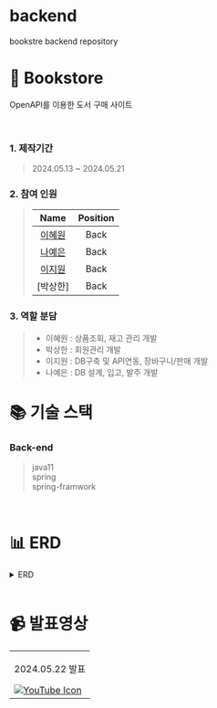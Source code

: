 # backend
bookstre backend repository

# 📖 Bookstore

OpenAPI를 이용한 도서 구매 사이트

<br />

### 1. 제작기간

> 2024.05.13 ~ 2024.05.21

### 2. 참여 인원

> |                    Name                    |  Position   |
> | :----------------------------------------: | :---------: |
> | [이혜원](https://github.com/lokie093) |    Back     |
> | [나예은](https://github.com/hera1228)    |    Back     |
> | [이지원](https://github.com/Ji-wonLee) |    Back     |
> | [박상한]    |    Back     |

### 3. 역할 분담

> - 이혜원 : 상품조회, 재고 관리 개발
> - 박상한 : 회원관리 개발
> - 이지원 : DB구축 및 API연동, 장바구니/판매 개발
> - 나예은 : DB 설계, 입고, 발주 개발

# 📚 기술 스택

### Back-end

> java11  
> spring  
> spring-framwork

<br />

# 📊 ERD

<details>
  <summary>ERD</summary>
  <img src="https://github.com/user-attachments/assets/5d2e5fe0-07db-4cd6-ad6d-dfd9ab789301" width="800px"/>
</details>

<br />

# 📹 발표영상
<table>
  <tbody>
    <tr>
      <td>
        <p align="center"> 2024.05.22 발표 </p>
        <a href="https://www.youtube.com/watch?v=k6BZldZTXMU" target="_blank">
        <img src="https://img.icons8.com/ios-filled/50/youtube.png" alt="YouTube Icon" class="icon">
        </a>
      </td>
    </tr>
  </tbody>
</table>
